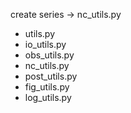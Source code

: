 


create series -> nc_utils.py


- utils.py
- io_utils.py
- obs_utils.py
- nc_utils.py
- post_utils.py
- fig_utils.py
- log_utils.py
